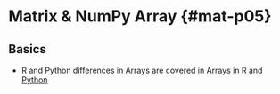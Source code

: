 # Matrix & NumPy Array {#mat-p05}



## Basics

- R and Python differences in Arrays are covered in [Arrays in R and Python](https://rstudio.github.io/reticulate/articles/arrays.html)

